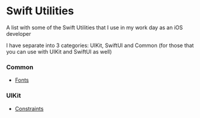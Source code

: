# Swift Utilities
A list with some of the Swift Utilities that I use in my work day as an iOS developer

I have separate into 3 categories: UIKit, SwiftUI and Common (for those that you can use with UIKit and SwiftUI as well)

### Common
- [Fonts](https://github.com/blorenzo10/SwiftUtilities/blob/master/Common/Fonts.swift "Fonts")

### UIKit
- [Constraints](https://github.com/blorenzo10/SwiftUtilities/blob/master/UIKit/Constraints.swift "Constraints")
